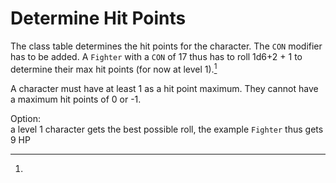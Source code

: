 
<!-- PAGE UNBREAK -->


# Determine Hit Points

The class table determines the hit points for the character. The `CON` modifier has to be added. A `Fighter` with a `CON` of 17 thus has to roll 1d6+2 + 1 to determine their max hit points (for now at level 1).[^1]

A character must have at least 1 as a hit point maximum. They cannot have a maximum hit points of 0 or -1.

[^1]:
  Option:<br/>a level 1 character gets the best possible roll, the example `Fighter` thus gets 9 HP

